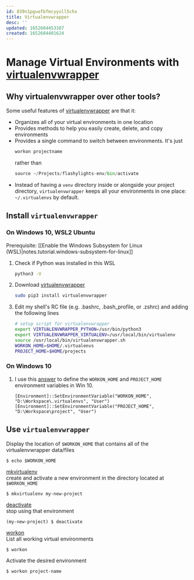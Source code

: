 ```yaml
---
id: 839n1pguofbfmcyyull5chx
title: Virtualenvwrapper
desc: ''
updated: 1652604453387
created: 1652604401624
---
```

# Manage Virtual Environments with [virtualenvwrapper](https://virtualenvwrapper.readthedocs.org/en/latest/)

## Why virtualenvwrapper over other tools?
Some useful features of [virtualenvwrapper](https://virtualenvwrapper.readthedocs.org/en/latest/) are that it:
- Organizes all of your virtual environments in one location
- Provides methods to help you easily create, delete, and copy environments
- Provides a single command to switch between environments. It's just
  ```python
  workon projectname
  ```
  rather than
  ```python
  source ~/Projects/flashylights-env/bin/activate
  ```
- Instead of having a `venv` directory inside or alongside your project directory, `virtualenvwrapper` keeps all your environments in one place: `~/.virtualenvs` by default.

## Install `virtualenvwrapper`

### On Windows 10, WSL2 Ubuntu

Prerequisite: [[Enable the Windows Subsystem for Linux (WSL)|notes.tutorial.windows-subsystem-for-linux]]

1. Check if Python was installed in this WSL  
    ```bash
    python3 -V
    ```
2. Download [virtualenvwrapper](https://virtualenvwrapper.readthedocs.org/en/latest/)
    ```bash
    sudo pip3 install virtualenvwrapper
    ```
3. Edit my shell's RC file (e.g. .bashrc, .bash_profile, or .zshrc) and adding the following lines
    ```bash
    # setup script for virtualenvwrapper
    export VIRTUALENVWRAPPER_PYTHON=/usr/bin/python3
    export VIRTUALENVWRAPPER_VIRTUALENV=/usr/local/bin/virtualenv
    source /usr/local/bin/virtualenvwrapper.sh
    WORKON_HOME=$HOME/.virtualenvs
    PROJECT_HOME=$HOME/projects
    ```

### On Windows 10
1. I use this [answer](https://stackoverflow.com/questions/20979474/how-can-i-set-environment-variable-workon-home-for-virtualenvwrapper-win/56120236#56120236) to define the `WORKON_HOME` and `PROJECT_HOME` environment variables in Win 10.
    ```shell
    [Environment]::SetEnvironmentVariable("WORKON_HOME", "D:\Workspace\.virtualenvs", "User")
    [Environment]::SetEnvironmentVariable("PROJECT_HOME", "D:\Workspace\project", "User")
    ```

## Use `virtualenvwrapper`

Display the location of `$WORKON_HOME` that contains all of the virtualenvwrapper data/files
```shell
$ echo $WORKON_HOME
```

[mkvirtualenv](http://virtualenvwrapper.readthedocs.org/en/latest/command_ref.html#mkvirtualenv)  
create and activate a new environment in the directory located at `$WORKON_HOME`
```shell
$ mkvirtualenv my-new-project
```

[deactivate](http://virtualenvwrapper.readthedocs.org/en/latest/command_ref.html#deactivate)  
stop using that environment
```shell
(my-new-project) $ deactivate
```

[workon](http://virtualenvwrapper.readthedocs.org/en/latest/command_ref.html#workon)  
List all working virtual environments
```shell
$ workon
```
Activate the desired environment
```shell
$ workon project-name
```